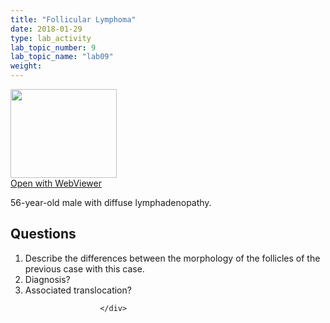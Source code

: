 ```yaml
---
title: "Follicular Lymphoma"
date: 2018-01-29
type: lab_activity
lab_topic_number: 9
lab_topic_name: "lab09"
weight: 
---
```

<div class="entrybody">
						<div class="thumbnail"> <a href="http://virtualslides.cumc.columbia.edu/Heme%20Path%2002.svs/view.apml?" target="_blank"><img alt="" src="http://pathologylab.ccnmtl.columbia.edu/assets/images/slide_hemepath2.jpg" width="170" height="142" class="mt-image-left"></a><br><a href="http://virtualslides.cumc.columbia.edu/Heme%20Path%2002.svs/view.apml?" target="_blank">Open with WebViewer</a> </div>

<p>56-year-old male with diffuse lymphadenopathy. <br clear="all"></p>

<h2>Questions</h2>


<ol>
<li>Describe the differences between the morphology of the follicles of the previous case with this case.</li>
<li> Diagnosis? </li>
<li> Associated translocation?</li>
</ol>


						
						</div>